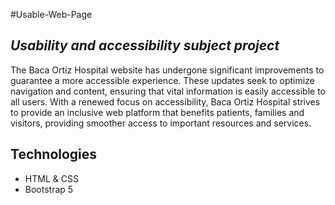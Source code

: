 #Usable-Web-Page
## _Usability and accessibility subject project_

The Baca Ortiz Hospital website has undergone significant improvements to guarantee a more accessible experience. These updates seek to optimize navigation and content, ensuring that vital information is easily accessible to all users. With a renewed focus on accessibility, Baca Ortiz Hospital strives to provide an inclusive web platform that benefits patients, families and visitors, providing smoother access to important resources and services.

## Technologies
- HTML & CSS
- Bootstrap 5
